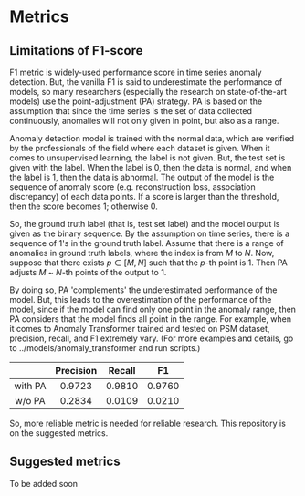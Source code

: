 # Metrics

## Limitations of F1-score
F1 metric is widely-used performance score in time series anomaly detection. But, the vanilla F1 is said to underestimate the performance of models, so many researchers (especially the research on state-of-the-art models) use the point-adjustment (PA) strategy. PA is based on the assumption that since the time series is the set of data collected continuously, anomalies will not only given in point, but also as a range.

Anomaly detection model is trained with the normal data, which are verified by the professionals of the field where each dataset is given. When it comes to unsupervised learning, the label is not given. But, the test set is given with the label. When the label is 0, then the data is normal, and when the label is 1, then the data is abnormal. The output of the model is the sequence of anomaly score (e.g. reconstruction loss, association discrepancy) of each data points. If a score is larger than the threshold, then the score becomes 1; otherwise 0.

So, the ground truth label (that is, test set label) and the model output is given as the binary sequence. By the assumption on time series, there is a sequence of 1's in the ground truth label. Assume that there is a range of anomalies in ground truth labels, where the index is from $M$ to $N$. Now, suppose that there exists $p \in [M, N]$ such that the $p$-th point is 1. Then PA adjusts $M$ ~ $N$-th points of the output to 1.

By doing so, PA 'complements' the underestimated performance of the model. But, this leads to the overestimation of the performance of the model, since if the model can find only one point in the anomaly range, then PA considers that the model finds all point in the range. For example, when it comes to Anomaly Transformer trained and tested on PSM dataset, precision, recall, and F1 extremely vary. (For more examples and details, go to ../models/anomaly_transformer and run scripts.)

| | Precision | Recall | F1 |
| :-------: | :-------: | :-----: | :-----: |
| with PA | 0.9723 | 0.9810 | 0.9760 |
| w/o PA | 0.2834 | 0.0109 | 0.0210 |

So, more reliable metric is needed for reliable research. This repository is on the suggested metrics.

## Suggested metrics
To be added soon